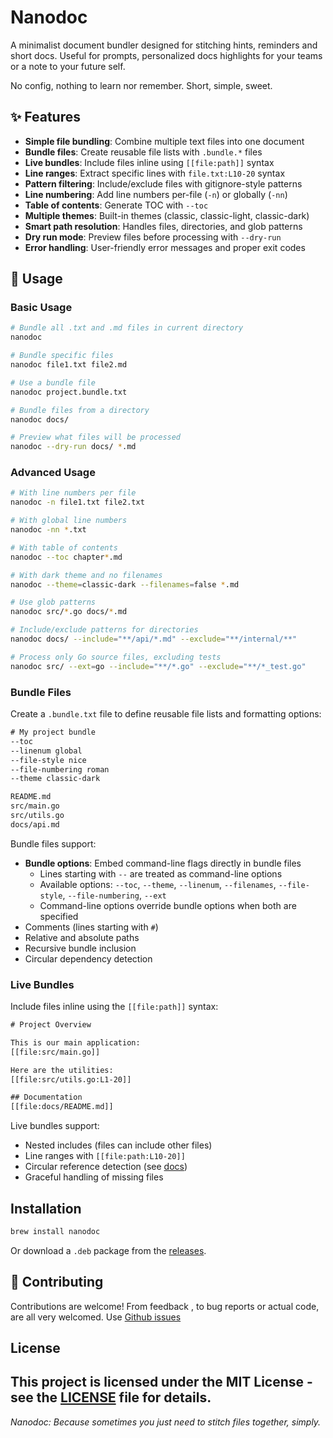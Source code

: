 # Nanodoc

A minimalist document bundler designed for stitching hints, reminders and short docs. Useful for prompts, personalized docs highlights for your teams or a note to your future self.

No config, nothing to learn nor remember. Short, simple, sweet.


## ✨ Features

- **Simple file bundling**: Combine multiple text files into one document
- **Bundle files**: Create reusable file lists with `.bundle.*` files
- **Live bundles**: Include files inline using `[[file:path]]` syntax
- **Line ranges**: Extract specific lines with `file.txt:L10-20` syntax
- **Pattern filtering**: Include/exclude files with gitignore-style patterns
- **Line numbering**: Add line numbers per-file (`-n`) or globally (`-nn`)
- **Table of contents**: Generate TOC with `--toc`
- **Multiple themes**: Built-in themes (classic, classic-light, classic-dark)
- **Smart path resolution**: Handles files, directories, and glob patterns
- **Dry run mode**: Preview files before processing with `--dry-run`
- **Error handling**: User-friendly error messages and proper exit codes

## 📖 Usage

### Basic Usage

```bash
# Bundle all .txt and .md files in current directory
nanodoc

# Bundle specific files
nanodoc file1.txt file2.md

# Use a bundle file
nanodoc project.bundle.txt

# Bundle files from a directory
nanodoc docs/

# Preview what files will be processed
nanodoc --dry-run docs/ *.md
```

### Advanced Usage

```bash
# With line numbers per file
nanodoc -n file1.txt file2.txt

# With global line numbers
nanodoc -nn *.txt

# With table of contents
nanodoc --toc chapter*.md

# With dark theme and no filenames
nanodoc --theme=classic-dark --filenames=false *.md

# Use glob patterns
nanodoc src/*.go docs/*.md

# Include/exclude patterns for directories
nanodoc docs/ --include="**/api/*.md" --exclude="**/internal/**"

# Process only Go source files, excluding tests
nanodoc src/ --ext=go --include="**/*.go" --exclude="**/*_test.go"
```

### Bundle Files

Create a `.bundle.txt` file to define reusable file lists and formatting options:

```txt
# My project bundle
--toc
--linenum global
--file-style nice
--file-numbering roman
--theme classic-dark

README.md
src/main.go
src/utils.go
docs/api.md
```

Bundle files support:
- **Bundle options**: Embed command-line flags directly in bundle files
  - Lines starting with `--` are treated as command-line options
  - Available options: `--toc`, `--theme`, `--linenum`, `--filenames`, `--file-style`, `--file-numbering`, `--ext`
  - Command-line options override bundle options when both are specified
- Comments (lines starting with `#`)
- Relative and absolute paths
- Recursive bundle inclusion
- Circular dependency detection

### Live Bundles

Include files inline using the `[[file:path]]` syntax:

```txt
# Project Overview

This is our main application:
[[file:src/main.go]]

Here are the utilities:
[[file:src/utils.go:L1-20]]

## Documentation
[[file:docs/README.md]]
```

Live bundles support:
- Nested includes (files can include other files)
- Line ranges with `[[file:path:L10-20]]`
- Circular reference detection (see [docs](docs/circular_dependencies.md))
- Graceful handling of missing files

## Installation

```bash
brew install nanodoc
```

Or download a `.deb` package from the [releases](https://github.com/arthur-debert/nanodoc/releases).

## 🤝 Contributing

Contributions are welcome! From feedback , to bug reports or actual code, are all very welcomed.
Use [Github issues](https://github.com/arthur-debert/nanodoc/issues)

##  License

This project is licensed under the MIT License - see the [LICENSE](LICENSE) file for details.
---

*Nanodoc: Because sometimes you just need to stitch files together, simply.*
